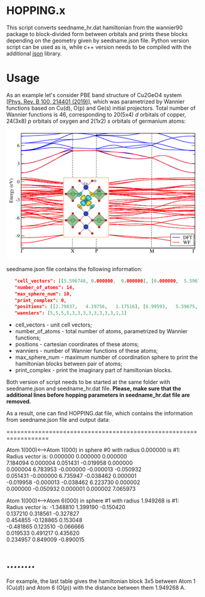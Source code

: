 # HOPPING.x

This script converts seedname_hr.dat hamiltonian from  the wannier90 package to block-divided form between orbitals and prints these blocks depending on the geometry given by seedname.json file. Python version script can be used as is, while c++ version needs to be compiled with the additional [json](https://github.com/nlohmann/json) library.

# Usage 

As an example let's consider PBE band structure of Cu2GeO4 system [[Phys. Rev. B 100, 214401 (2019)](https://journals.aps.org/prb/abstract/10.1103/PhysRevB.100.214401)], which was parametrized by Wannier functions based on Cu(d), O(p) and Ge(s) initial projectors. Total number of Wannier functions is 46, corresponding to 20(5x4) *d* orbitals of copper, 24(3x8) *p* orbitals of oxygen and 2(1x2) *s* orbitals of germanium atoms:

![alt text](https://github.com/danis-b/HOPPING/blob/main/example/bands.png)

seedname.json file contains the following information:

```json
   "cell_vectors": [[5.596748, 0.000000,  0.000000], [0.000000,  5.596748,  0.000000], [2.798374, 2.798374, 4.700648]],
   "number_of_atoms": 14,
   "max_sphere_num": 10,
   "print_complex": 0,
   "positions": [[2.79837,   4.19756,   1.17516], [6.99593,   5.59675,   3.52549], [2.79837,   1.39919,   1.17516], [4.19756,   5.59675,   3.52549], [5.59675,   6.94556,   3.37506], [1.44956,   5.59675,   1.02474], [5.59675,   4.24793,   3.37506], [4.14719,   5.59675,   1.02474], [2.79837,   4.24793,   3.67591], [1.44956,   2.79837,   1.32558], [2.79837,   6.94556,   3.67591], [4.14719,   2.79837,   1.32558], [0.00000,   0.00000,   0.00000], [5.59675,   2.79837,   2.35032]],
   "wanniers": [5,5,5,5,3,3,3,3,3,3,3,3,1,1]
```
* cell_vectors - unit cell vectors;
* number_of_atoms - total number of atoms, parametrized by Wannier functions;
* positions - cartesian coordinates of these atoms;
* wanniers - number of Wannier functions of these atoms;
* max_sphere_num - maximum number of coordination sphere to print the hamiltonian blocks between pair of atoms;
* print_complex - print the imaginary part of hamiltonian blocks. 

Both version of script needs to be started at the same folder with seedname.json and seedname_hr.dat file. **Please, make sure that the additional lines before hopping parameters in seedname_hr.dat file are removed.**

As a result, one can find HOPPING.dat file, which contains the information from seedname.json file and output data:

==================================================================

Atom 1(000)<-->Atom 1(000) in sphere #0 with radius 0.000000 is #1:  
Radius vector is: 0.000000 0.000000 0.000000 \
7.184094  0.000004  0.051431  -0.019958  0.000000  
0.000004  6.783953  -0.000000  -0.000013  -0.050932  
0.051431  -0.000000  6.735947  -0.038462  0.000001  
-0.019958  -0.000013  -0.038462  6.223730  0.000002  
0.000000  -0.050932  0.000001  0.000002  7.065973  

Atom 1(000)<-->Atom 6(000) in sphere #1 with radius 1.949268 is #1:  
Radius vector is: -1.348810 1.399190 -0.150420 \
0.137210  0.318561  -0.327827  
0.454855  -0.128865  0.153048  
-0.481865  0.123510  -0.066666  
0.019533  0.491217  0.435620  
0.234957  0.849009  -0.890015  

........
==================================================================

For example, the last table gives the hamiltonian block 3x5 between Atom 1 (Cu(*d*)) and Atom 6 (O(*p*)) with the distance between them 1.949268 A. 




